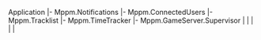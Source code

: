 

Application
|- Mppm.Notifications
|- Mppm.ConnectedUsers
|- Mppm.Tracklist
|- Mppm.TimeTracker
|- Mppm.GameServer.Supervisor
   |
   |
   |
   |
   |
